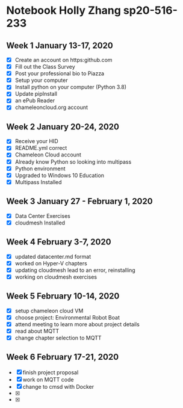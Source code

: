 # Notebook Holly Zhang sp20-516-233

## Week 1 January 13-17, 2020 

* [x] Create an account on https:github.com
* [x] Fill out the Class Survey
* [x] Post your professional bio to Piazza
* [x] Setup your computer
* [x] Install python on your computer (Python 3.8)
* [x] Update pipInstall 
* [x] an ePub Reader
* [x] chameleoncloud.org account

## Week 2 January 20-24, 2020

* [x] Receive your HID
* [x] README.yml correct
* [x] Chameleon Cloud account
* [x] Already know Python so looking into multipass
* [x] Python environment
* [x] Upgraded to Windows 10 Education
* [x] Multipass Installed

## Week 3 January 27 - February 1, 2020
* [x] Data Center Exercises
* [x] cloudmesh Installed

## Week 4 February 3-7, 2020
* [x] updated datacenter.md format
* [x] worked on Hyper-V chapters
* [x] updating cloudmesh lead to an error, reinstalling
* [x] working on cloudmesh exercises

## Week 5 February 10-14, 2020
* [x] setup chameleon cloud VM 
* [x] choose project: Environmental Robot Boat
* [x] attend meeting to learn more about project details
* [x] read about MQTT
* [x] change chapter selection to MQTT

## Week 6 February 17-21, 2020
* [x] finish project proposal 
* [x] work on MQTT code
* [x] change to cmsd with Docker
* [x] 
* [x] 